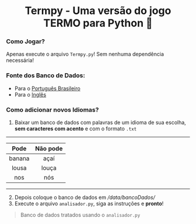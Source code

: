# <div align="center">Termpy - Uma versão do jogo **TERMO** para Python 🐍 </div>

### Como Jogar?
Apenas execute o arquivo `Termpy.py`! Sem nenhuma dependência necessária!
### Fonte dos Banco de Dados:
 -  Para o [Português Brasileiro](https://www.ime.usp.br/~pf/dicios/)
 -  Para o [Inglês](https://github.com/dwyl/english-words)
### Como adicionar novos Idiomas?
1. Baixar um banco de dados com palavras de um idioma de sua escolha, **sem caracteres com acento** e com o formato `.txt`
---
| Pode | Não pode |
|:----:|:--------:|
|banana|açaí|
|lousa|louça|
|nos|nós|
---
2. Depois coloque o banco de dados em */data/bancoDados/*
3. Execute o arquivo `analisador.py`, siga as instruções e **pronto**!
> Banco de dados tratados usando o `analisador.py`